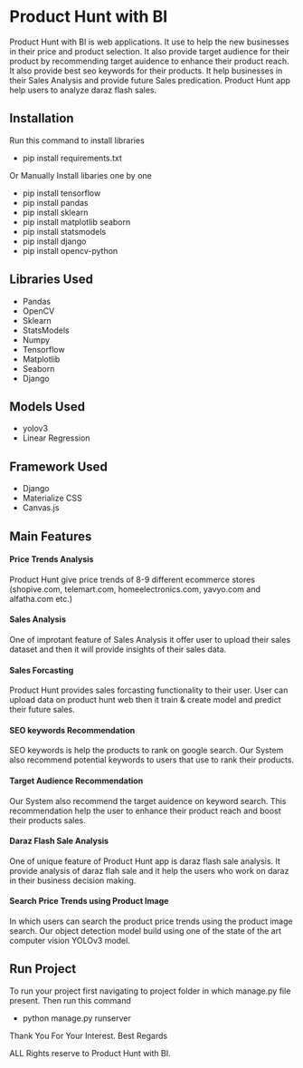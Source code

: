 # Product Hunt with BI

Product Hunt with BI is web applications. It use to help the new businesses in their price and product selection. It also provide target audience for their product by recommending target auidence to enhance their product reach. It also provide best seo keywords for their products. It help businesses in their Sales Analysis and provide future Sales predication. Product Hunt app help users to analyze daraz flash sales.

## Installation

Run this command to install libraries
* pip install requirements.txt

Or Manually Install libaries one by one
* pip install tensorflow
* pip install pandas
* pip install sklearn
* pip install matplotlib seaborn
* pip install statsmodels
* pip install django
* pip install opencv-python

## Libraries Used
* Pandas
* OpenCV
* Sklearn
* StatsModels
* Numpy
* Tensorflow
* Matplotlib
* Seaborn
* Django

## Models Used
* yolov3
* Linear Regression

## Framework Used
* Django
* Materialize CSS
* Canvas.js


## Main Features

#### Price Trends Analysis

Product Hunt give price trends of 8-9 different ecommerce stores (shopive.com, telemart.com, homeelectronics.com, yavyo.com and alfatha.com etc.)

#### Sales Analysis

One of improtant feature of Sales Analysis it offer user to upload their sales dataset and then it will provide insights of their sales data.

#### Sales Forcasting

Product Hunt provides sales forcasting functionality to their user. User can upload data on product hunt web then it train & create model and predict their future sales.

#### SEO keywords Recommendation

SEO keywords is help the products to rank on google search. Our System also recommend potential keywords to users that use to rank their products.

#### Target Audience Recommendation

Our System also recommend the target auidence on keyword search. This recommendation help the user to enhance their product reach and boost their products sales.

#### Daraz Flash Sale Analysis

One of unique feature of Product Hunt app is daraz flash sale analysis. It provide analysis of daraz flah sale and it help the users who work on daraz in their business decision making.

#### Search Price Trends using Product Image

In which users can search the product price trends using the product image search. Our object detection model build using one of the state of the art computer vision YOLOv3 model.


## Run Project

To run your project first navigating to project folder in which manage.py file present. Then run this command
* python manage.py runserver


Thank You For Your Interest.
Best Regards


ALL Rights reserve to Product Hunt with BI.
